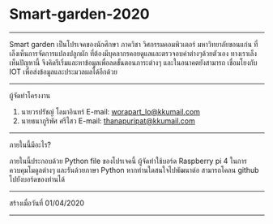 # Smart-garden-2020

****************************************************************************
  Smart garden เป็นโปรเจคของนักศึกษา ภาควิชา วิศกรรมคอมพิวเตอร์ มหาวิทยาลัยขอนแก่น
ที่เล็งเห็นการจัดการแปลงปลูกผัก ที่ต้องมีบุคลากรคอยดูแลและตรวจอบค่าต่างๆด้วยตัวเอง
ทางเราเล็งเห็นปัญหานี้ จึงคิดรึเริ่มและหาข้อมูลเพื่อลดขั้นตอนภาระต่างๆ และในอนาคตยังสามารถ
เชื่อมโยงกับ  IOT เพื่อส่งข้อมูลและประมวลผลได้อีกด้วย

---------------------------------------------------------
ผู้จัดทำโครงงาน

1. นายวรปรัชญ์ โลมาอินทร์ E-mail: worapart_lo@kkumail.com
2. นายธนาภูริพัศ ศรีไสว E-mail: thanapuripat@kkumail.com

---------------------------------------------------------
ภายในนี้มีอะไร?

  ภายในนี้ประกอบด้วย Python file ของโปรเจคนี้ ผู้จัดทำใช้บอร์ด Raspberry pi 4
ในการควบคุมโมดูลต่างๆ และรันด้วยภาษา Python หากท่านใดสนใจไปพัฒนาต่อ
สามารถโคลน github ไปยังบอร์ดของท่านได้

---------------------------------------------------------

สร้างเมื่อวันที่ 01/04/2020
****************************************************************************
